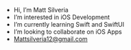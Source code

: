 -  Hi, I’m Matt Silveria
-  I’m interested in iOS Development
-  I’m currently learning Swift and SwiftUI
-  I’m looking to collaborate on iOS Apps
-  Mattsilveria12@gmail.com


